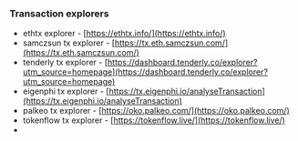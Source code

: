 ### Transaction explorers
- ethtx explorer - [https://ethtx.info/](https://ethtx.info/)
- samczsun tx explorer - [https://tx.eth.samczsun.com/](https://tx.eth.samczsun.com/)
- tenderly tx explorer - [https://dashboard.tenderly.co/explorer?utm_source=homepage](https://dashboard.tenderly.co/explorer?utm_source=homepage)
- eigenphi tx explorer - [https://tx.eigenphi.io/analyseTransaction](https://tx.eigenphi.io/analyseTransaction)
- palkeo tx explorer - [https://oko.palkeo.com/](https://oko.palkeo.com/)
- tokenflow tx explorer - [https://tokenflow.live/](https://tokenflow.live/)
- 
